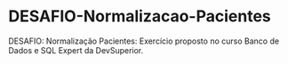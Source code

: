 # DESAFIO-Normalizacao-Pacientes
DESAFIO: Normalização Pacientes: Exercício proposto no curso Banco de Dados e SQL Expert da DevSuperior.

